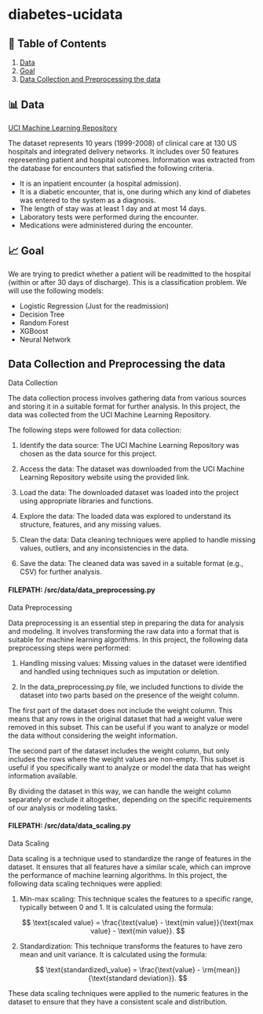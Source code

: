 # diabetes-ucidata

## 📝 Table of Contents
1. [Data](#📊-data)
2. [Goal](#📈-goal)
3. [Data Collection and Preprocessing the data](#data-collection-and-preprocessing-the-data)

## 📊 Data

[UCI Machine Learning Repository](https://archive.ics.uci.edu/dataset/296/diabetes+130-us+hospitals+for+years+1999-2008?fbclid=IwAR1K8yIAY03mM8Ipm6UQMjX5hW4hr3xbvKneoqDNR-93l2WPCqrXBjl59iM)

The dataset represents 10 years (1999-2008) of clinical care at 130 US hospitals and integrated delivery networks. It includes over 50 features representing patient and hospital outcomes. Information was extracted from the database for encounters that satisfied the following criteria.

- It is an inpatient encounter (a hospital admission).
- It is a diabetic encounter, that is, one during which any kind of diabetes was entered to the system as a diagnosis.
- The length of stay was at least 1 day and at most 14 days.
- Laboratory tests were performed during the encounter.
- Medications were administered during the encounter.

## 📈 Goal
We are trying to predict whether a patient will be readmitted to the hospital (within or after 30 days of discharge). This is a classification problem. We will use the following models:
- Logistic Regression (Just for the readmission)
- Decision Tree
- Random Forest
- XGBoost
- Neural Network

## Data Collection and Preprocessing the data
Data Collection

The data collection process involves gathering data from various sources and storing it in a suitable format for further analysis. In this project, the data was collected from the UCI Machine Learning Repository.

The following steps were followed for data collection:

1. Identify the data source: The UCI Machine Learning Repository was chosen as the data source for this project.

2. Access the data: The dataset was downloaded from the UCI Machine Learning Repository website using the provided link.

3. Load the data: The downloaded dataset was loaded into the project using appropriate libraries and functions.

4. Explore the data: The loaded data was explored to understand its structure, features, and any missing values.

5. Clean the data: Data cleaning techniques were applied to handle missing values, outliers, and any inconsistencies in the data.

6. Save the data: The cleaned data was saved in a suitable format (e.g., CSV) for further analysis.


#### FILEPATH: /src/data/data_preprocessing.py

Data Preprocessing

Data preprocessing is an essential step in preparing the data for analysis and modeling. It involves transforming the raw data into a format that is suitable for machine learning algorithms. In this project, the following data preprocessing steps were performed:

1. Handling missing values: Missing values in the dataset were identified and handled using techniques such as imputation or deletion.

2. In the data_preprocessing.py file, we included functions to divide the dataset into two parts based on the presence of the weight column.

The first part of the dataset does not include the weight column. This means that any rows in the original dataset that had a weight value were removed in this subset. This can be useful if you want to analyze or model the data without considering the weight information.

The second part of the dataset includes the weight column, but only includes the rows where the weight values are non-empty. This subset is useful if you specifically want to analyze or model the data that has weight information available.

By dividing the dataset in this way, we can handle the weight column separately or exclude it altogether, depending on the specific requirements of our analysis or modeling tasks.


#### FILEPATH: /src/data/data_scaling.py

Data Scaling

Data scaling is a technique used to standardize the range of features in the dataset. It ensures that all features have a similar scale, which can improve the performance of machine learning algorithms. In this project, the following data scaling techniques were applied:

1. Min-max scaling: This technique scales the features to a specific range, typically between 0 and 1. It is calculated using the formula:

    $$ \text{scaled value} = \frac{\text{value} - \text{min value}}{\text{max value} - \text{min value}}. $$

2. Standardization: This technique transforms the features to have zero mean and unit variance. It is calculated using the formula:

    $$ \text{standardized\_value} = \frac{\text{value} - \rm{mean}}{\text{standard deviation}}. $$

These data scaling techniques were applied to the numeric features in the dataset to ensure that they have a consistent scale and distribution.
